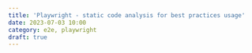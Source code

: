 ```yaml
---
title: 'Playwright - static code analysis for best practices usage'
date: 2023-07-03 10:00
category: e2e, playwright
draft: true
---
```



[](https://github.com/playwright-community/eslint-plugin-playwright)